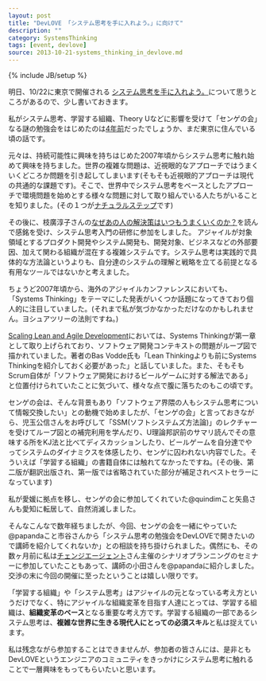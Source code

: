 ```yaml
---
layout: post
title: "DevLOVE 「システム思考を手に入れよう。」に向けて"
description: ""
category: SystemsThinking
tags: [event, devlove]
source: 2013-10-21-systems_thinking_in_devlove.md
---
```

{% include JB/setup %}

明日、10/22に東京で開催される [システム思考を手に入れよう。](http://devlove.doorkeeper.jp/events/6155)について思うところがあるので、少し書いておきます。

私がシステム思考、学習する組織、Theory Uなどに影響を受けて「センゲの会」なる謎の勉強会をはじめたのは[4年前](http://atnd.org/events/1176)だったでしょうか、まだ東京に住んでいる頃の話です。

元々は、持続可能性に興味を持ちはじめた2007年頃からシステム思考に触れ始めて興味を持ちました。世界の複雑な問題は、近視眼的なアプローチではうまくいくどころか問題を引き起してしまいます(そもそも近視眼的アプローチは現代の共通的な課題です)。そこで、世界中でシステム思考をベースとしたアプローチで環境問題を始めとする様々な問題に対して取り組んでいる人たちがいることを知りました。(その１つが[ナチュラルステップ](http://www.thenaturalstep.org/ja/japan)です)

その後に、枝廣淳子さんの[なぜあの人の解決策はいつもうまくいくのか？](http://amzn.to/1b5N8fh)を読んで感銘を受け、システム思考入門の研修に参加をしました。 アジャイルが対象領域とするプロダクト開発やシステム開発も、開発対象、ビジネスなどの外部要因、加えて関わる組織が混在する複雑システムです。システム思考は実践的で具体的な方法論というよりも、自分達のシステムの理解と戦略を立てる前提となる有用なツールではないかと考えました。

ちょうど2007年頃から、海外のアジャイルカンファレンスにおいても、「Systems Thinking」をテーマにした発表がいくつか話題になってきており個人的に注目していました。(それまで私が気づかなかっただけなのかもしれません。ヨシュアツリーの法則ですね。)

[Scaling Lean and Agile Development](http://amzn.to/1b5MAGr)においては、Systems Thinkingが第一章として取り上げられており、ソフトウェア開発コンテキストの問題がループ図で描かれていました。著者のBas Vodde氏も「Lean Thinkingよりも前にSystems Thinkingを紹介しておく必要があった」と話していました。また、そもそもScrum自体が「ソフトウェア開発におけるビールゲームに対する解法である」と位置付けられていたことに気づいて、様々な点で腹に落ちたのもこの頃です。

センゲの会は、そんな背景もあり「ソフトウェア界隈の人もシステム思考について情報交換したい」との動機で始めましたが、「センゲの会」と言っておきながら、児玉公信さんをお呼びして「SSM(ソフトシステムズ方法論)」のレクチャーを受けてループ図との補完利用を学んだり、U理論邦訳前のサマリ読んでその意味する所をKJ法と比べてディスカッションしたり、ビールゲームを自分達でやってシステムのダイナミクスを体感したり、センゲに囚われない内容でした。そういえば「学習する組織」の書籍自体には触れてなかったですね。(その後、第二版が翻訳出版され、第一版では省略されていた部分が補足されベストセラーになっています)

私が愛媛に拠点を移し、センゲの会に参加してくれていた@quindimこと矢島さんも愛知に転居して、自然消滅しました。

そんなこんなで数年経ちましたが、今回、センゲの会を一緒にやっていた@papandaこと市谷さんから「システム思考の勉強会をDevLOVEで開きたいので講師を紹介してくれないか」との相談を持ち掛けられました。偶然にも、その数ヶ月前に私は[チェンジエージェント](http://change-agent.jp/)さん主催のシナリオプランニングのセミナーに参加していたこともあって、講師の小田さんを@papandaに紹介しました。交渉の末に今回の開催に至ったということは嬉しい限りです。

「学習する組織」や「システム思考」はアジャイルの元となっている考え方というだけでなく、特にアジャイルな組織変革を目指す人達にとっては、学習する組織は、**組織変革のベース**となる重要な考え方です。学習する組織の一部であるシステム思考は、**複雑な世界に生きる現代人にとっての必須スキル**と私は捉えています。

私は残念ながら参加することはできませんが、参加者の皆さんには、是非ともDevLOVEというエンジニアのコミュニティをきっかけにシステム思考に触れることで一層興味をもってもらいたいと思います。
